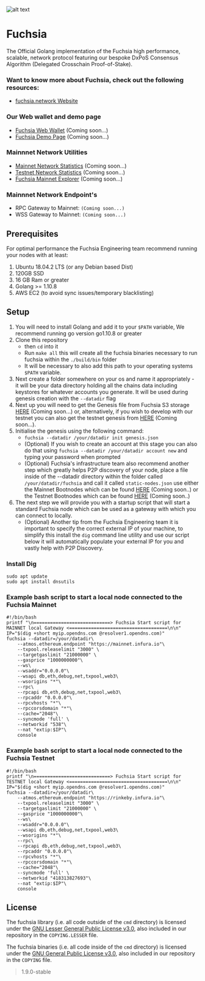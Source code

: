 ![alt text](https://fuchsia.network/wp-content/uploads/2019/10/FuchsiaSolidColor.svg "Fuchsia") 

Fuchsia
======
The Official Golang implementation of the Fuchsia high performance, scalable, network protocol featuring our bespoke DxPoS Consensus Algorithm (Delegated Crosschain Proof-of-Stake).

### Want to know more about Fuchsia, check out the following resources:
* [fuchsia.network Website](https://fuchsia.network)

### Our Web wallet and demo page
* [Fuchsia Web Wallet](https://fuchsia.network) (Coming soon...)
* [Fuchsia Demo Page](https://fuchsia.network) (Coming soon...)

### Mainnnet Network Utilities 
* [Mainnet Network Statistics](https://fuchsia.network) (Coming soon...)
* [Testnet Network Statistics](https://fuchsia.network) (Coming soon...)
* [Fuchsia Mainnet Explorer](https://fuchsia.network) (Coming soon...)

### Mainnnet Network Endpoint's
* RPC Gateway to Mainnet: ```(Coming soon...)```
* WSS Gateway to Mainnet: ```(Coming soon...)```


## Prerequisites
For optimal performance the Fuchsia Engineering team recommend running your nodes with at least:
1. Ubuntu 18.04.2 LTS (or any Debian based Dist)
2. 120GB SSD
3. 16 GB Ram or greater
4. Golang >= 1.10.8
5. AWS EC2 (to avoid sync issues/temporary blacklisting)


## Setup
1. You will need to install Golang and add it to your ```$PATH``` variable, We recommend running go version go1.10.8 or greater
2. Clone this repository
    * then ```cd``` into it
    * Run ```make all``` this will create all the fuchsia binaries necessary to run fuchsia within the ```./build/bin``` folder
    * It will be necessary to also add this path to your operating systems ```$PATH``` variable.
3. Next create a folder somewhere on your os and name it appropriately - it will be your data directory holding all the chains data including keystores for whatever accounts you generate. It will be used during genesis creation with the ```--datadir``` flag
4. Next up you will need to get the Genesis file from Fuchsia S3 storage [HERE](https://fuchsia.network) (Coming soon...) or, alternatively, if you wish to develop with our testnet you can also get the testnet genesis from [HERE](https://fuchsia.network) (Coming soon...).
5. Initialise the genesis using the following command: 
    * ```fuchsia --datadir /your/datadir init genesis.json```
    * (Optional) If you wish to create an account at this stage you can also do that using ```fuchsia --datadir /your/datadir account new```  and typing your password when prompted
    * (Optional) Fuchsia's infrastructure team also recommend another step which greatly helps P2P discovery of your node, place a file inside of the --datadir directory within the folder called ```/your/datadir/fuchsia``` and call it called ```static-nodes.json``` use either the Mainnet Bootnodes which can be found [HERE](https://fuchsia.network) (Coming soon..) or the Testnet Bootnodes which can be found [HERE](https://fuchsia.network) (Coming soon..) 
6. The next step we will provide you with a startup script that will start a standard Fuchsia node which can be used as a gateway with which you can connect to locally.
    * (Optional) Another tip from the Fuchsia Engineering team it is important to specify the correct external IP of your machine, to simplify this install the ```dig``` command line utility and use our script below it will automatically populate your external IP for you and vastly help with P2P Discovery.

### Install Dig
```
sudo apt update
sudo apt install dnsutils
```

### Example bash script to start a local node connected to the Fuchsia Mainnet
```
#!/bin/bash
printf "\n============================> Fuchsia Start script for MAINNET local Gateway <====================================\n\n" 
IP="$(dig +short myip.opendns.com @resolver1.opendns.com)" 
fuchsia --datadir=/your/datadir\
    --atmos.ethereum.endpoint "https://mainnet.infura.io"\
    --txpool.releaselimit "3000" \
    --targetgaslimit "21000000" \
    --gasprice "1000000000"\
    --ws\
    --wsaddr="0.0.0.0"\
    --wsapi db,eth,debug,net,txpool,web3\
    --wsorigins "*"\
    --rpc\
    --rpcapi db,eth,debug,net,txpool,web3\
    --rpcaddr "0.0.0.0"\
    --rpcvhosts "*"\
    --rpccorsdomain "*"\
    --cache="2048"\
    --syncmode 'full' \
    --networkid "538"\
    --nat "extip:$IP"\
    console
```

### Example bash script to start a local node connected to the Fuchsia Testnet
```
#!/bin/bash
printf "\n============================> Fuchsia Start script for TESTNET local Gateway <====================================\n\n" 
IP="$(dig +short myip.opendns.com @resolver1.opendns.com)" 
fuchsia --datadir=/your/datadir\
    --atmos.ethereum.endpoint "https://rinkeby.infura.io"\
    --txpool.releaselimit "3000" \
    --targetgaslimit "21000000" \
    --gasprice "1000000000"\
    --ws\
    --wsaddr="0.0.0.0"\
    --wsapi db,eth,debug,net,txpool,web3\
    --wsorigins "*"\
    --rpc\
    --rpcapi db,eth,debug,net,txpool,web3\
    --rpcaddr "0.0.0.0"\
    --rpcvhosts "*"\
    --rpccorsdomain "*"\
    --cache="2048"\
    --syncmode 'full' \
    --networkid "418313827693"\
    --nat "extip:$IP"\
    console
  ```

## License

The fuchsia library (i.e. all code outside of the `cmd` directory) is licensed under the
[GNU Lesser General Public License v3.0](https://www.gnu.org/licenses/lgpl-3.0.en.html), also
included in our repository in the `COPYING.LESSER` file.

The fuchsia binaries (i.e. all code inside of the `cmd` directory) is licensed under the
[GNU General Public License v3.0](https://www.gnu.org/licenses/gpl-3.0.en.html), also included
in our repository in the `COPYING` file.
> 1.9.0-stable
